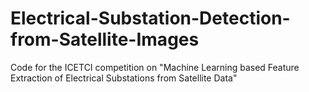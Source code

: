 # Electrical-Substation-Detection-from-Satellite-Images
Code for the ICETCI competition on "Machine Learning based Feature Extraction of Electrical Substations from Satellite Data"
